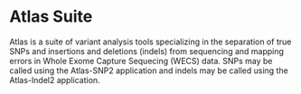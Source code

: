 # Atlas Suite

Atlas is a suite of variant analysis tools specializing in the separation of true SNPs and insertions and deletions (indels) from sequencing and mapping errors in Whole Exome Capture Sequecing (WECS) data. SNPs may be called using the Atlas-SNP2 application and indels may be called using the Atlas-Indel2 application.

